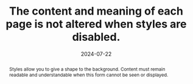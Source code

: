 ---
N: '178'
Rubrique: Présentation
title: The content and meaning of each page is not altered when styles are disabled.
abstract: Styles allow you to give a shape to the background. Content must remain readable and understandable when this form cannot be seen or displayed.
categories: ["Presentation"]
agrege: O4178-E058
opquast: '4 178'
indiceebook: '58'
description: "Rule n° 058"
before: "057"
weight: "058"
after: "059"
actif: '1'
layout: rules
date: 2024-07-22
tags: ["Accessibility", ""]
objectif: ["Enable the understanding of content by readers whose reader software will not apply the style sheets embedded in the digital book or whose access mode is not visual.", "Improve the accessibility of content to people with disabilities."]
Meo: ["Care will be taken to maintain the consistency of the content in the HTML files (i.e. the structuring tags: h1, h2, p, and semantic tags: em, strong…), to present them in the same order and with the same meaning with or without updating. in CSS form."]
Controle: ["Use ACE to check the logical structure of the content (Structures tab of the ACE report). ", "Check that the contents remain readable, for example in the case of a transparent HTML image whose readability will depend on the background color -ground applied with the background-color property"]
epubcheck: 
ace: 
humancheck: true
Source: ["Opquast"]
Referentiel: [""]
steps: ["conception", ""]
---